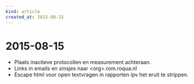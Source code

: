 ```yaml
---
kind: article
created_at: 2015-08-15
---
```


# 2015-08-15

* Plaats inactieve protocollen en measurement achteraan.
* Links in emails en smsjes naar \<org>.rom.roqua.nl
* Escape html voor open textvragen in rapporten ipv het eruit te strippen.

